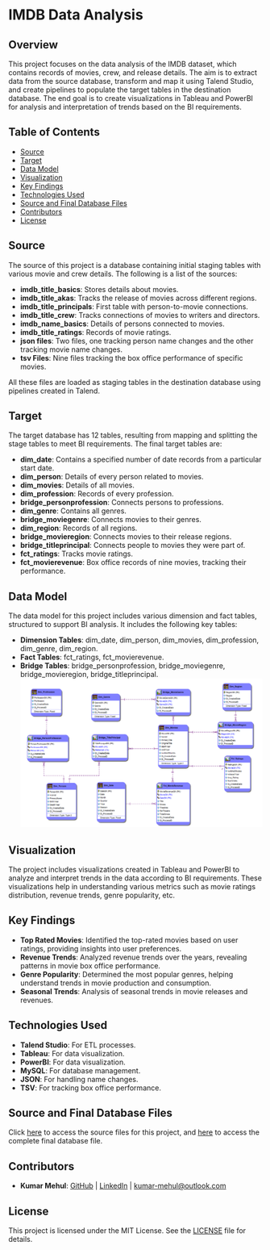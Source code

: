 # IMDB Data Analysis

## Overview
This project focuses on the data analysis of the IMDB dataset, which contains records of movies, crew, and release details. The aim is to extract data from the source database, transform and map it using Talend Studio, and create pipelines to populate the target tables in the destination database. The end goal is to create visualizations in Tableau and PowerBI for analysis and interpretation of trends based on the BI requirements.

## Table of Contents
- [Source](#source)
- [Target](#target)
- [Data Model](#data-model)
- [Visualization](#visualization)
- [Key Findings](#key-findings)
- [Technologies Used](#technologies-used)
- [Source and Final Database Files](#source-and-final-database-files)
- [Contributors](#contributors)
- [License](#license)

## Source
The source of this project is a database containing initial staging tables with various movie and crew details. The following is a list of the sources:

- **imdb_title_basics**: Stores details about movies.
- **imdb_title_akas**: Tracks the release of movies across different regions.
- **imdb_title_principals**: First table with person-to-movie connections.
- **imdb_title_crew**: Tracks connections of movies to writers and directors.
- **imdb_name_basics**: Details of persons connected to movies.
- **imdb_title_ratings**: Records of movie ratings.
- **json files**: Two files, one tracking person name changes and the other tracking movie name changes.
- **tsv Files**: Nine files tracking the box office performance of specific movies.

All these files are loaded as staging tables in the destination database using pipelines created in Talend.

## Target
The target database has 12 tables, resulting from mapping and splitting the stage tables to meet BI requirements. The final target tables are:

- **dim_date**: Contains a specified number of date records from a particular start date.
- **dim_person**: Details of every person related to movies.
- **dim_movies**: Details of all movies.
- **dim_profession**: Records of every profession.
- **bridge_personprofession**: Connects persons to professions.
- **dim_genre**: Contains all genres.
- **bridge_moviegenre**: Connects movies to their genres.
- **dim_region**: Records of all regions.
- **bridge_movieregion**: Connects movies to their release regions.
- **bridge_titleprincipal**: Connects people to movies they were part of.
- **fct_ratings**: Tracks movie ratings.
- **fct_movierevenue**: Box office records of nine movies, tracking their performance.

## Data Model
The data model for this project includes various dimension and fact tables, structured to support BI analysis. It includes the following key tables:
- **Dimension Tables**: dim_date, dim_person, dim_movies, dim_profession, dim_genre, dim_region.
- **Fact Tables**: fct_ratings, fct_movierevenue.
- **Bridge Tables**: bridge_personprofession, bridge_moviegenre, bridge_movieregion, bridge_titleprincipal.
  <img src="ER Studio/Screenshots/Physical Model.png" alt="Data Model">

## Visualization
The project includes visualizations created in Tableau and PowerBI to analyze and interpret trends in the data according to BI requirements. These visualizations help in understanding various metrics such as movie ratings distribution, revenue trends, genre popularity, etc.

## Key Findings
- **Top Rated Movies**: Identified the top-rated movies based on user ratings, providing insights into user preferences.
- **Revenue Trends**: Analyzed revenue trends over the years, revealing patterns in movie box office performance.
- **Genre Popularity**: Determined the most popular genres, helping understand trends in movie production and consumption.
- **Seasonal Trends**: Analysis of seasonal trends in movie releases and revenues.

## Technologies Used
- **Talend Studio**: For ETL processes.
- **Tableau**: For data visualization.
- **PowerBI**: For data visualization.
- **MySQL**: For database management.
- **JSON**: For handling name changes.
- **TSV**: For tracking box office performance.

## Source and Final Database Files

Click [here](https://drive.google.com/drive/folders/1JCeybAu02B9q3PD-X4igESFPpuXtabbg?usp=sharing) to access the source files for this project, and [here](https://drive.google.com/file/d/1vt3Qqg_Y-5381TznE5FhzroFW4U9R6bx/view?usp=sharing) to access the complete final database file.

## Contributors
- **Kumar Mehul**: [GitHub](https://github.com/kmehul) | [LinkedIn](https://www.linkedin.com/in/kmehul992/) | kumar-mehul@outlook.com

## License
This project is licensed under the MIT License. See the [LICENSE](LICENSE) file for details.
